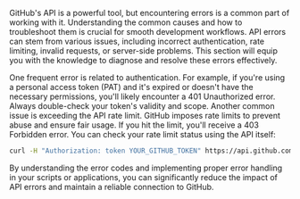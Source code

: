 GitHub's API is a powerful tool, but encountering errors is a common part of working with it. Understanding the common causes and how to troubleshoot them is crucial for smooth development workflows. API errors can stem from various issues, including incorrect authentication, rate limiting, invalid requests, or server-side problems. This section will equip you with the knowledge to diagnose and resolve these errors effectively.

One frequent error is related to authentication. For example, if you're using a personal access token (PAT) and it's expired or doesn't have the necessary permissions, you'll likely encounter a 401 Unauthorized error. Always double-check your token's validity and scope. Another common issue is exceeding the API rate limit. GitHub imposes rate limits to prevent abuse and ensure fair usage. If you hit the limit, you'll receive a 403 Forbidden error. You can check your rate limit status using the API itself:

```bash
curl -H "Authorization: token YOUR_GITHUB_TOKEN" https://api.github.com/rate_limit
```

By understanding the error codes and implementing proper error handling in your scripts or applications, you can significantly reduce the impact of API errors and maintain a reliable connection to GitHub.